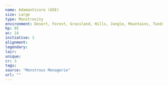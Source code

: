 ```yaml
---
name: Adamanticore (A5E)
size: Large
type: Monstrosity
environment: Desert, Forest, Grassland, Hills, Jungle, Mountains, Tundra
hp: 85
ac: 14
initiative: 2
alignment: 
legendary: 
lair: 
unique: 
cr: 3
tags: 
source: "Monstrous Menagerie"
url: ""
---
```

